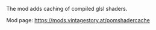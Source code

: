 The mod adds caching of compiled glsl shaders.

Mod page: https://mods.vintagestory.at/pomshadercache
